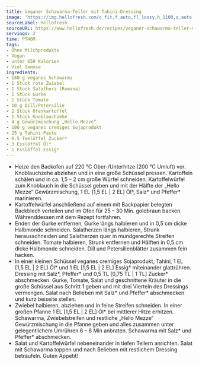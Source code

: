 ```yaml
---
title: Veganer Schawarma-Teller mit Tahini-Dressing
image: 'https://img.hellofresh.com/c_fit,f_auto,fl_lossy,h_1100,q_auto,w_2600/hellofresh_s3/image/veganer-schawarma-teller-mit-tahini-dressing-67ed1bc0.jpg'
sourceLabel: Hellofresh
sourceURL: https://www.hellofresh.de/recipes/veganer-schawarma-teller-mit-tahini-dressing-62dc3f9bce47a8a054051fd6
servings: 2
time: PT40M
tags:
- Ohne Milchprodukte
- Vegan
- unter 650 Kalorien
- Viel Gemüse
ingredients:
- 180 g veganes Schawarma
- 1 Stück rote Zwiebel
- 1 Stück Salatherz (Romana)
- 1 Stück Gurke
- 1 Stück Tomate
- 10 g Dill/Petersilie
- 2 Stück Ofenkartoffel
- 1 Stück Knoblauchzehe
- 4 g Gewürzmischung „Hello Mezze“
- 100 g veganes cremiges Sojaprodukt
- 25 g Tahini-Paste
- 0.5 Teelöffel Zucker*
- 3 Esslöffel Öl*
- 1 Esslöffel Essig*
---
```


- Heize den Backofen auf 220 °C Ober-/Unterhitze (200 °C Umluft) vor.  Knoblauchzehe abziehen und in eine große Schüssel pressen.  Kartoffeln schälen und in ca. 1,5 – 2 cm große Würfel schneiden. Kartoffelwürfel zum Knoblauch in die Schüssel geben und mit der Hälfte der „Hello Mezze“ Gewürzmischung, 1 EL [1,5 EL | 2 EL] Öl\*, Salz\* und Pfeffer\* marinieren.
- Kartoffelwürfel anschließend auf einem mit Backpapier belegten Backblech verteilen und im Ofen für 25 – 30 Min. goldbraun backen.  Währenddessen mit dem Rezept fortfahren.
- Enden der Gurke entfernen, Gurke längs halbieren und in 0,5 cm dicke Halbmonde schneiden.  Salatherzen längs halbieren, Strunk herausschneiden und Salatherzen quer in mundgerechte Streifen schneiden.  Tomate halbieren, Strunk entfernen und Hälften in 0,5 cm dicke Halbmonde schneiden.  Dill und Petersilienblätter zusammen fein hacken.
- In einer kleinen Schüssel veganes cremiges Sojaprodukt, Tahini, 1 EL [1,5 EL | 2 EL] Öl\* und 1 EL [1,5 EL | 2 EL] Essig\* miteinander glattrühren. Dressing mit Salz\*, Pfeffer\* und 0,5 TL [0,75 TL | 1 TL] Zucker\* abschmecken.  Gurke, Tomate, Salat und geschnittene Kräuter in die große Schüssel aus Schritt 1 geben und mit drei Vierteln des Dressings vermengen. Salat nach Belieben mit Salz\* und Pfeffer\* abschmecken und kurz beiseite stellen.
- Zwiebel halbieren, abziehen und in feine Streifen schneiden.  In einer großen Pfanne 1 EL [1,5 EL | 2 EL] Öl\* bei mittlerer Hitze erhitzen.  Schawarma, Zwiebelstreifen und restliche „Hello Mezze“ Gewürzmischung in die Pfanne geben und alles zusammen unter gelegentlichem Umrühren 6 – 8 Min anbraten. Schawarma mit Salz\* und Pfeffer\* abschmecken.
- Salat und Kartoffelwürfel nebeneinander in tiefen Tellern anrichten. Salat mit Schawarma toppen und nach Belieben mit restlichem Dressing beträufeln.  Guten Appetit!
